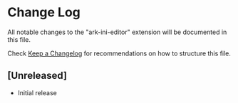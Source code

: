 # Change Log

All notable changes to the "ark-ini-editor" extension will be documented in this file.

Check [Keep a Changelog](http://keepachangelog.com/) for recommendations on how to structure this file.

## [Unreleased]

- Initial release